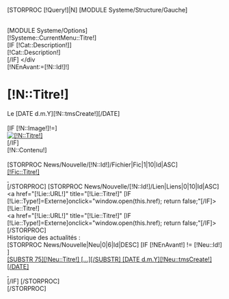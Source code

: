 [STORPROC [!Query!]|N]
	[MODULE Systeme/Structure/Gauche]
	<div id="Milieu">
		<div id="Data" style="overflow:hidden;width:inherit;position:relative;display:block;">
			<div class="BlocMiseEnAvant">	
				<div class="BlocTitreMiseEnAvant">
					[MODULE Systeme/Options]
					<div class="TitreRoseCadreRose">[!Systeme::CurrentMenu::Titre!]</div>
				</div>
				[IF [!Cat::Description!]]
					<div class="TitreNoirCadreRose">[!Cat::Description!]</div>
				[/IF]
			</div
			<div class="BlocCadreRose" >
				[!NEnAvant:=[!N::Id!]!]
				<div class="TitreRoseCadreRose"><h1>[!N::Titre!]</h1></div>
				<span class="TitreRoseGaucheGris">Le [DATE d.m.Y][!N::tmsCreate!][/DATE]</span>
				<div class="Clear"></div>									
				[IF [!N::Image!]!=]
					<div class="ImageCadreRose">
						<a href="/[!N::Image!].limit.800x800.jpg" class="mb" rel="type:jpg" title="[!N::Titre!]"><img src="/[!N::Image!].limit.120x200.jpg" alt="[!N::Titre!]" title="[!N::Titre!]" /></a>
					</div>
				[/IF]
				<div class="TexteCadreRose">[!N::Contenu!]</div>				
				[STORPROC News/Nouvelle/[!N::Id!]/Fichier|Fic|1|10|Id|ASC]
					<div class="PointilleGris">	
						<div class="lienArticleRose">
							<a href="/[!Fic::URL!]" title="[!Fic::Titre!]" >[!Fic::Titre!]</a>
						</div>
						<div class="lienArticlePlusRose">
							<a href="/[!Fic::URL!]" title="[!Fic::Titre!]" >&nbsp;</a>
						</div>
					</div>
				[/STORPROC]
				[STORPROC News/Nouvelle/[!N::Id!]/Lien|Liens|0|10|Id|ASC]
					<div class="PointilleGris">	
						<div class="lienArticleRose">
							<a href="[!Lie::URL!]" title="[!Lie::Titre!]" [IF [!Lie::Type!]=Externe]onclick="window.open(this.href); return false;"[/IF]>[!Lie::Titre!]</a>
						</div>
						<div class="lienArticlePlusRose">
							<a href="[!Lie::URL!]" title="[!Lie::Titre!]" [IF [!Lie::Type!]=Externe]onclick="window.open(this.href); return false;"[/IF]>&nbsp;</a>
						</div>
					</div>
				[/STORPROC]
			</div>
		</div>
		<div class="HistoNews">
			<div class="TitreRoseCadreRose">Historique des actualit&eacute;s :</div>
			[STORPROC News/Nouvelle|Neu|0|6|Id|DESC]
				[IF [!NEnAvant!] != [!Neu::Id!] ]
					<div class="PointilleGris">	
						<div class="lienArticleRose">
							<a href="/[!Systeme::CurrentMenu::Url!]/[!Neu::Id!]" title="[!Neu::Titre!]" >[SUBSTR 75][!Neu::Titre!] [...][/SUBSTR] [DATE d.m.Y][!Neu::tmsCreate!][/DATE]</a>
						</div>
						<div class="lienArticlePlusRose">
							<a href="/[!Systeme::CurrentMenu::Url!]/[!Neu::Url!]" title="[!Neu::Titre!]" >&nbsp;</a>
						</div>
					</div>
				[/IF]
			[/STORPROC]
		</div>
	</div>
	<div class="Clear"></div>
[/STORPROC]